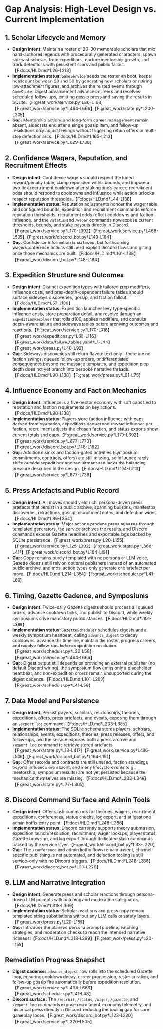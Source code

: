 # Gap Analysis: High-Level Design vs. Current Implementation

## 1. Scholar Lifecycle and Memory
- **Design intent:** Maintain a roster of 20–30 memorable scholars that mix hand-authored legends with procedurally generated characters, spawn sidecast scholars from expeditions, nurture mentorship growth, and track defections with persistent scars and public fallout.【F:docs/HLD.md†L26-L213】
- **Implementation status:** `GameService` seeds the roster on boot, keeps headcount between 20 and 30 by generating new scholars or retiring low-attachment figures, and archives the related events through `GameState`. Digest advancement advances careers and resolves scheduled follow-ups, emitting gossip press and saving the results in SQLite.【F:great_work/service.py†L86-L168】【F:great_work/service.py†L494-L666】【F:great_work/state.py†L200-L305】
- **Gap:** Mentorship actions and long-form career management remain absent, sidecasts end after a single gossip item, and follow-up resolutions only adjust feelings without triggering return offers or multi-step defection arcs.【F:docs/HLD.md†L165-L213】【F:great_work/service.py†L629-L738】

## 2. Confidence Wagers, Reputation, and Recruitment Effects
- **Design intent:** Confidence wagers should respect the tuned reward/penalty table, clamp reputation within bounds, and impose a two-tick recruitment cooldown after staking one’s career; recruitment odds should respond to cooldowns and influence while action unlocks respect reputation thresholds.【F:docs/HLD.md†L44-L138】
- **Implementation status:** Reputation adjustments honour the wager table and configured bounds, expedition and recruitment commands enforce reputation thresholds, recruitment odds reflect cooldowns and faction influence, and the `/status` and `/wager` commands now expose current thresholds, bounds, and stake payouts directly in Discord.【F:great_work/service.py†L170-L392】【F:great_work/service.py†L468-L505】【F:great_work/discord_bot.py†L148-L184】
- **Gap:** Confidence information is surfaced, but forthcoming wager/conference actions still need explicit Discord flows and gating once those mechanics are built.【F:docs/HLD.md†L101-L138】【F:great_work/discord_bot.py†L148-L184】

## 3. Expedition Structure and Outcomes
- **Design intent:** Distinct expedition types with tailored prep modifiers, influence costs, and prep-depth-dependent failure tables should surface sideways discoveries, gossip, and faction fallout.【F:docs/HLD.md†L57-L138】
- **Implementation status:** Expedition launches levy type-specific influence costs, store preparation detail, and resolve through an `ExpeditionResolver` that rolls d100, applies modifiers, and consults depth-aware failure and sideways tables before archiving outcomes and reactions.【F:great_work/service.py†L170-L318】【F:great_work/expeditions.py†L60-L116】【F:great_work/data/failure_tables.yaml†L1-L44】【F:great_work/press.py†L40-L92】
- **Gap:** Sideways discoveries still return flavour text only—there are no faction swings, queued follow-up orders, or differentiated consequences beyond the message templates, and expedition prep depth does not yet branch into bespoke narrative threads.【F:docs/HLD.md†L90-L138】【F:great_work/press.py†L61-L75】

## 4. Influence Economy and Faction Mechanics
- **Design intent:** Influence is a five-vector economy with soft caps tied to reputation and faction requirements on key actions.【F:docs/HLD.md†L90-L138】
- **Implementation status:** Players store faction influence with caps derived from reputation, expeditions deduct and reward influence per faction, recruitment adjusts the chosen faction, and status exports show current totals and caps.【F:great_work/service.py†L170-L392】【F:great_work/service.py†L677-L773】【F:great_work/discord_bot.py†L148-L162】
- **Gap:** Additional sinks and faction-gated activities (symposium commitments, contracts, offers) are still missing, so influence rarely shifts outside expeditions and recruitment and lacks the balancing pressure described in the design.【F:docs/HLD.md†L104-L213】【F:great_work/service.py†L677-L738】

## 5. Press Artefacts and Public Record
- **Design intent:** All moves should yield rich, persona-driven press artefacts that persist in a public archive, spanning bulletins, manifestos, discoveries, retractions, gossip, recruitment notes, and defection wires.【F:docs/HLD.md†L86-L354】
- **Implementation status:** Major actions produce press releases through templated generators, the service archives the results, and Discord commands expose Gazette headlines and exportable logs backed by SQLite persistence.【F:great_work/press.py†L20-L155】【F:great_work/service.py†L125-L392】【F:great_work/state.py†L366-L417】【F:great_work/discord_bot.py†L164-L191】
- **Gap:** Copy remains purely templated with no persona or LLM voice, Gazette digests still rely on optional publishers instead of an automated public archive, and most action types only generate one artefact per move.【F:docs/HLD.md†L214-L354】【F:great_work/scheduler.py†L41-L69】

## 6. Timing, Gazette Cadence, and Symposiums
- **Design intent:** Twice-daily Gazette digests should process all queued orders, advance cooldown ticks, and publish to Discord, while weekly symposiums drive mandatory public stances.【F:docs/HLD.md†L101-L386】
- **Implementation status:** `GazetteScheduler` schedules digests and a weekly symposium heartbeat, calling `advance_digest` to decay cooldowns, advance the timeline, maintain the roster, progress careers, and resolve follow-ups before expedition resolution.【F:great_work/scheduler.py†L30-L58】【F:great_work/service.py†L494-L666】
- **Gap:** Digest output still depends on providing an external publisher (no default Discord wiring), the symposium flow emits only a placeholder heartbeat, and non-expedition orders remain unsupported during the digest cadence.【F:docs/HLD.md†L101-L280】【F:great_work/scheduler.py†L41-L58】

## 7. Data Model and Persistence
- **Design intent:** Persist players, scholars, relationships, theories, expeditions, offers, press artefacts, and events, exposing them through an `/export_log` command.【F:docs/HLD.md†L203-L385】
- **Implementation status:** The SQLite schema stores players, scholars, relationships, events, expeditions, theories, press releases, offers, and follow-ups, and the service exposes both a press archive and `/export_log` command to retrieve stored artefacts.【F:great_work/state.py†L18-L417】【F:great_work/service.py†L486-L506】【F:great_work/discord_bot.py†L164-L191】
- **Gap:** Offer records and contracts are still unused, faction standings beyond influence are absent, and many lifecycle events (e.g., mentorship, symposium results) are not yet persisted because the mechanics themselves are missing.【F:docs/HLD.md†L203-L346】【F:great_work/state.py†L77-L305】

## 8. Discord Command Surface and Admin Tools
- **Design intent:** Offer slash commands for theories, wagers, recruitment, expeditions, conferences, status checks, log export, and at least one admin hotfix entry point.【F:docs/HLD.md†L248-L386】
- **Implementation status:** Discord currently supports theory submission, expedition launch/resolution, recruitment, wager lookups, player status, Gazette browsing, and log export through dedicated slash commands backed by the service layer.【F:great_work/discord_bot.py†L33-L220】
- **Gap:** The `/conference` and admin hotfix flows remain absent, channel-specific publishing is not automated, and defection tooling is still service-only with no Discord triggers.【F:docs/HLD.md†L248-L386】【F:great_work/discord_bot.py†L33-L220】

## 9. LLM and Narrative Integration
- **Design intent:** Generate press and scholar reactions through persona-driven LLM prompts with batching and moderation safeguards.【F:docs/HLD.md†L318-L369】
- **Implementation status:** Scholar reactions and press copy remain templated string substitutions without any LLM calls or safety layers.【F:great_work/press.py†L20-L155】
- **Gap:** Introduce the planned persona prompt pipeline, batching strategies, and moderation checks to reach the intended narrative richness.【F:docs/HLD.md†L318-L369】【F:great_work/press.py†L20-L155】

## Remediation Progress Snapshot
- **Digest cadence:** `advance_digest` now rolls into the scheduled Gazette loop, ensuring cooldown decay, career progression, roster curation, and follow-up gossip fire automatically before expedition resolution.【F:great_work/service.py†L494-L666】【F:great_work/scheduler.py†L41-L48】
- **Discord surface:** The `/recruit`, `/status`, `/wager`, `/gazette`, and `/export_log` commands expose recruitment, economy telemetry, and historical press directly in Discord, reducing the tooling gap for core gameplay loops.【F:great_work/discord_bot.py†L123-L220】【F:great_work/service.py†L320-L505】
